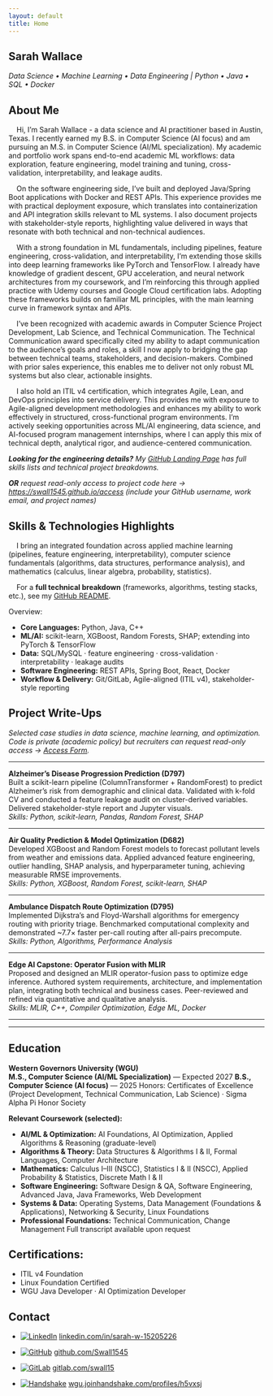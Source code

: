 ```yaml
---
layout: default
title: Home
---
```

## Sarah Wallace
_Data Science • Machine Learning • Data Engineering | Python • Java • SQL • Docker_

## About Me
&nbsp;&nbsp;&nbsp;&nbsp;Hi, I’m Sarah Wallace - a data science and AI practitioner based in Austin, Texas. I recently earned my B.S. in Computer Science (AI focus) and am pursuing an M.S. in Computer Science (AI/ML specialization). My academic and portfolio work spans end-to-end academic ML workflows: data exploration, feature engineering, model training and tuning, cross-validation, interpretability, and leakage audits.

&nbsp;&nbsp;&nbsp;&nbsp;On the software engineering side, I’ve built and deployed Java/Spring Boot applications with Docker and REST APIs. This experience provides me with practical deployment exposure, which translates into containerization and API integration skills relevant to ML systems. I also document projects with stakeholder-style reports, highlighting value delivered in ways that resonate with both technical and non-technical audiences.

&nbsp;&nbsp;&nbsp;&nbsp;With a strong foundation in ML fundamentals, including pipelines, feature engineering, cross-validation, and interpretability, I’m extending those skills into deep learning frameworks like PyTorch and TensorFlow. I already have knowledge of gradient descent, GPU acceleration, and neural network architectures from my coursework, and I’m reinforcing this through applied practice with Udemy courses and Google Cloud certification labs. Adopting these frameworks builds on familiar ML principles, with the main learning curve in framework syntax and APIs.

&nbsp;&nbsp;&nbsp;&nbsp;I’ve been recognized with academic awards in Computer Science Project Development, Lab Science, and Technical Communication. The Technical Communication award specifically cited my ability to adapt communication to the audience’s goals and roles,  a skill I now apply to bridging the gap between technical teams, stakeholders, and decision-makers. Combined with prior sales experience, this enables me to deliver not only robust ML systems but also clear, actionable insights.

&nbsp;&nbsp;&nbsp;&nbsp;I also hold an ITIL v4 certification, which integrates Agile, Lean, and DevOps principles into service delivery. This provides me with exposure to Agile-aligned development methodologies and enhances my ability to work effectively in structured, cross-functional program environments. I’m actively seeking opportunities across ML/AI engineering, data science, and AI-focused program management internships, where I can apply this mix of technical depth, analytical rigor, and audience-centered communication.

_**Looking for the engineering details?** My [GitHub Landing Page](https://github.com/Swall1545) has full skills lists and technical project breakdowns._

_**OR** request read-only access to project code here → https://swall1545.github.io/access (include your GitHub username, work email, and project names)_

## Skills & Technologies Highlights 
&nbsp;&nbsp;&nbsp;&nbsp;I bring an integrated foundation across applied machine learning (pipelines, feature engineering, interpretability), computer science fundamentals (algorithms, data structures, performance analysis), and mathematics (calculus, linear algebra, probability, statistics).

&nbsp;&nbsp;&nbsp;&nbsp;For a **full technical breakdown** (frameworks, algorithms, testing stacks, etc.), see my [GitHub README](https://github.com/Swall1545).  

Overview:  

- **Core Languages:** Python, Java, C++  
- **ML/AI:** scikit-learn, XGBoost, Random Forests, SHAP; extending into PyTorch & TensorFlow  
- **Data:** SQL/MySQL · feature engineering · cross-validation · interpretability · leakage audits  
- **Software Engineering:** REST APIs, Spring Boot, React, Docker  
- **Workflow & Delivery:** Git/GitLab, Agile-aligned (ITIL v4), stakeholder-style reporting  

## Project Write-Ups
*Selected case studies in data science, machine learning, and optimization.  
Code is private (academic policy) but recruiters can request read-only access → [Access Form](https://swall1545.github.io/access).*

---

**Alzheimer’s Disease Progression Prediction (D797)**  
Built a scikit-learn pipeline (ColumnTransformer + RandomForest) to predict Alzheimer’s risk from demographic and clinical data. Validated with k-fold CV and conducted a feature leakage audit on cluster-derived variables. Delivered stakeholder-style report and Jupyter visuals.  
*Skills: Python, scikit-learn, Pandas, Random Forest, SHAP*  

---

**Air Quality Prediction & Model Optimization (D682)**  
Developed XGBoost and Random Forest models to forecast pollutant levels from weather and emissions data. Applied advanced feature engineering, outlier handling, SHAP analysis, and hyperparameter tuning, achieving measurable RMSE improvements.  
*Skills: Python, XGBoost, Random Forest, scikit-learn, SHAP*  

---

**Ambulance Dispatch Route Optimization (D795)**  
Implemented Dijkstra’s and Floyd-Warshall algorithms for emergency routing with priority triage. Benchmarked computational complexity and demonstrated ~7.7× faster per-call routing after all-pairs precompute.  
*Skills: Python, Algorithms, Performance Analysis*  

---

**Edge AI Capstone: Operator Fusion with MLIR**  
Proposed and designed an MLIR operator-fusion pass to optimize edge inference. Authored system requirements, architecture, and implementation plan, integrating both technical and business cases. Peer-reviewed and refined via quantitative and qualitative analysis.  
*Skills: MLIR, C++, Compiler Optimization, Edge ML, Docker*  

---

<!--*For additional coursework-based projects in Java, C++, and Fortran, see [Academic Projects Overview →](/projects/academic-overview).*  -->

---

<!--| Project Name                                   | Description                                                                                                                                      | Technologies                                          |
|------------------------------------------------|--------------------------------------------------------------------------------------------------------------------------------------------------|-------------------------------------------------------|
| **AI & ML Foundations for Computer Scientists (D797)** | Alzheimer’s progression prediction model with data cleaning, feature engineering, hyperparameter tuning, and rich visualizations in Jupyter.      | Python, scikit-learn, Jupyter, Matplotlib, Seaborn, Random Forest, K-Means |
| **AI Optimization for Computer Scientists (D682)**     | Machine learning models predicting air quality and health risk scores using pollution and weather data. Feature engineering, model tuning, interpretability analysis. | Python, XGBoost, Random Forest, SHAP, scikit-learn    |
| **Ambulance Dispatch Protocol (D795)**         | Two Python prototypes for ambulance dispatch using Dijkstra’s and Floyd-Warshall algorithms for fastest routes, with priority handling and benchmarking. | Python, Algorithm Design, GitLab                      |
| **Advanced Java Frameworks (D387)**            | Developed modular Java applications using OOP, multithreading, and REST APIs.                                                                   | Java, Spring Boot, MySQL                              |
| **Back-End Programming (D288)**                | Scalable RESTful APIs with authentication, data modeling, and error handling for backend services.                                               | Java, Spring Boot, SQL, JUnit                         |
| **Java Frameworks (D287)**                     | Built Java apps with Spring & Hibernate, focusing on modular design, REST APIs, ORM data persistence.                                            | Java, Spring, Hibernate, REST, JUnit                  |
| **Formal Languages Overview (D793)**           | Translated legacy Fortran scientific code into Python with full testing, validation, and professional documentation.                             | Fortran, Python, GitLab                               |
| **Class Roster Management (C867)**             | C++ application managing student data: OOP, dynamic memory, parsing, validation, and filtering by degree program.                               | C++, OOP, Dynamic Memory                              |-->


## Education
**Western Governors University (WGU)**  
**M.S., Computer Science (AI/ML Specialization)** — Expected 2027
**B.S., Computer Science (AI focus)** — 2025
Honors: Certificates of Excellence (Project Development, Technical Communication, Lab Science) · Sigma Alpha Pi Honor Society

**Relevant Coursework (selected):**  
- **AI/ML & Optimization:** AI Foundations, AI Optimization, Applied Algorithms & Reasoning (graduate-level)
- **Algorithms & Theory:** Data Structures & Algorithms I & II, Formal Languages, Computer Architecture
- **Mathematics:** Calculus I–III (NSCC), Statistics I & II (NSCC), Applied Probability & Statistics, Discrete Math I & II
- **Software Engineering:** Software Design & QA, Software Engineering, Advanced Java, Java Frameworks, Web Development
- **Systems & Data:** Operating Systems, Data Management (Foundations & Applications), Networking & Security, Linux Foundations
- **Professional Foundations:** Technical Communication, Change Management
Full transcript available upon request

## Certifications:
- ITIL v4 Foundation  
- Linux Foundation Certified  
- WGU Java Developer · AI Optimization Developer

## Contact
- [![LinkedIn](https://img.shields.io/badge/LinkedIn-0077B5?style=flat&logo=linkedin&logoColor=white)](https://www.linkedin.com/in/sarah-w-15205226) [linkedin.com/in/sarah-w-15205226](https://www.linkedin.com/in/sarah-w-15205226)

- [![GitHub](https://img.shields.io/badge/GitHub-181717?style=flat&logo=github&logoColor=white)](https://github.com/Swall1545) [github.com/Swall1545](https://github.com/Swall1545)
  
- [![GitLab](https://img.shields.io/badge/GitLab-FC6D26?style=flat&logo=gitlab&logoColor=white)](https://gitlab.com/swall15) [gitlab.com/swall15](https://gitlab.com/swall15)
  
- [![Handshake](https://img.shields.io/badge/Handshake-FFD400?style=flat&logo=handshake&logoColor=black)](https://wgu.joinhandshake.com/profiles/h5vxsj) [wgu.joinhandshake.com/profiles/h5vxsj](https://wgu.joinhandshake.com/profiles/h5vxsj)
